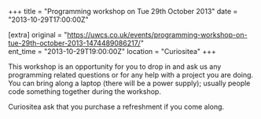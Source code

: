 +++
title = "Programming workshop on Tue 29th October 2013"
date = "2013-10-29T17:00:00Z"

[extra]
original = "https://uwcs.co.uk/events/programming-workshop-on-tue-29th-october-2013-1474489086217/"    
ent_time = "2013-10-29T19:00:00Z"
location = "Curiositea"
+++

This workshop is an opportunity for you to drop in and ask us any programming related questions or for any help with a project you are doing. You can bring along a laptop (there will be a power supply); usually people code something together during the workshop.

Curiositea ask that you purchase a refreshment if you come along.

